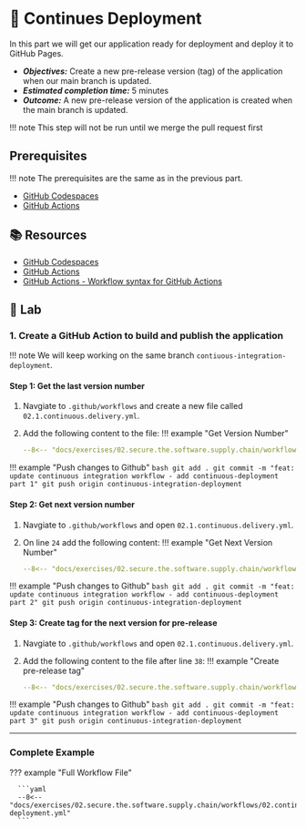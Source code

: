 # :test_tube: Continues Deployment

In this part we will get our application ready for deployment and deploy it to GitHub Pages.

- _**Objectives:**_ Create a new pre-release version (tag) of the application when our main branch is updated.
- _**Estimated completion time:**_ 5 minutes
- _**Outcome:**_ A new pre-release version of the application is created when the main branch is updated.

!!! note
    This step will not be run until we merge the pull request first


## Prerequisites

!!! note
    The prerequisites are the same as in the previous part.

- [GitHub Codespaces](https://docs.github.com/en/codespaces)
- [GitHub Actions](https://docs.github.com/en/actions)

## :books: Resources

- [GitHub Codespaces](https://docs.github.com/en/codespaces)
- [GitHub Actions](https://docs.github.com/en/actions)
- [GitHub Actions - Workflow syntax for GitHub Actions](https://docs.github.com/en/actions/reference/workflow-syntax-for-github-actions)

## :pencil: Lab

### 1. Create a GitHub Action to build and publish the application

!!! note
    We will keep working on the same branch `contiuous-integration-deployment`.

#### Step 1: Get the last version number

1. Navgiate to `.github/workflows` and create a new file called `02.1.continuous.delivery.yml`.
2. Add the following content to the file:
!!! example "Get Version Number"

      ```yaml
      --8<-- "docs/exercises/02.secure.the.software.supply.chain/workflows/02.continuous-deployment-part-1.yml"
      ```

!!! example "Push changes to Github"
       ``` bash
       git add .
       git commit -m "feat: update continuous integration workflow - add continuous-deployment part 1"
       git push origin continuous-integration-deployment
       ```

#### Step 2: Get next version number

1. Navgiate to `.github/workflows` and open `02.1.continuous.delivery.yml`.
2. On line `24` add the following content:
!!! example "Get Next Version Number"

      ```yaml
      --8<-- "docs/exercises/02.secure.the.software.supply.chain/workflows/02.continuous-deployment-part-2.yml"
      ```

!!! example "Push changes to Github"
       ``` bash
       git add .
       git commit -m "feat: update continuous integration workflow - add continuous-deployment part 2"
       git push origin continuous-integration-deployment
       ```

#### Step 3: Create tag for the next version for pre-release

1. Navgiate to `.github/workflows` and open `02.1.continuous.delivery.yml`.
2. Add the following content to the file after line `38`:
!!! example "Create pre-release tag"

      ```yaml
      --8<-- "docs/exercises/02.secure.the.software.supply.chain/workflows/02.continuous-deployment-part-3.yml"
      ```

!!! example "Push changes to Github"
       ``` bash
       git add .
       git commit -m "feat: update continuous integration workflow - add continuous-deployment part 3"
       git push origin continuous-integration-deployment
       ```

---

### Complete Example
??? example "Full Workflow File"

      ```yaml
      --8<-- "docs/exercises/02.secure.the.software.supply.chain/workflows/02.continuous-deployment.yml"
      ```

